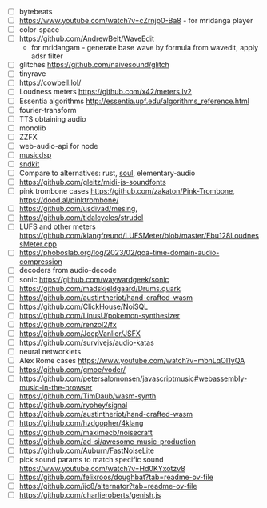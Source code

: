 
* [ ] bytebeats
* [ ] https://www.youtube.com/watch?v=cZrnjp0-Ba8 - for mridanga player
* [ ] color-space
* [ ] https://github.com/AndrewBelt/WaveEdit
  * for mridangam - generate base wave by formula from wavedit, apply adsr filter
* [ ] glitches https://github.com/naivesound/glitch
* [ ] tinyrave
* [ ] https://cowbell.lol/
* [ ] Loudness meters https://github.com/x42/meters.lv2
* [ ] Essentia algorithms http://essentia.upf.edu/algorithms_reference.html
* [ ] fourier-transform
* [ ] TTS obtaining audio
* [ ] monolib
* [ ] ZZFX
* [ ] web-audio-api for node
* [ ] [musicdsp](https://github.com/bdejong/musicdsp/tree/master/source)
* [ ] [sndkit](https://github.com/paulbatchelor/sndkit)
* [ ] Compare to alternatives: rust, [soul](https://soul.dev/), elementary-audio
* [ ] https://github.com/gleitz/midi-js-soundfonts
* [ ] pink trombone cases https://github.com/zakaton/Pink-Trombone, https://dood.al/pinktrombone/
* [ ] https://github.com/usdivad/mesing,
* [ ] https://github.com/tidalcycles/strudel
* [ ] LUFS and other meters https://github.com/klangfreund/LUFSMeter/blob/master/Ebu128LoudnessMeter.cpp
* [ ] https://phoboslab.org/log/2023/02/qoa-time-domain-audio-compression
* [ ] decoders from audio-decode
* [ ] sonic https://github.com/waywardgeek/sonic
* [ ] https://github.com/madskjeldgaard/Drums.quark
* [ ] https://github.com/austintheriot/hand-crafted-wasm
* [ ] https://github.com/ClickHouse/NoiSQL
* [ ] https://github.com/LinusU/pokemon-synthesizer
* [ ] https://github.com/renzol2/fx
* [ ] https://github.com/JoepVanlier/JSFX
* [ ] https://github.com/survivejs/audio-katas
* [ ] neural networklets
* [ ] Alex Rome cases https://www.youtube.com/watch?v=mbnLqOI1yQA
* [ ] https://github.com/gmoe/voder/
* [ ] https://github.com/petersalomonsen/javascriptmusic#webassembly-music-in-the-browser
* [ ] https://github.com/TimDaub/wasm-synth
* [ ] https://github.com/ryohey/signal
* [ ] https://github.com/austintheriot/hand-crafted-wasm
* [ ] https://github.com/hzdgopher/4klang
* [ ] https://github.com/maximecb/noisecraft
* [ ] https://github.com/ad-si/awesome-music-production
* [ ] https://github.com/Auburn/FastNoiseLite
* [ ] pick sound params to match specific sound https://www.youtube.com/watch?v=Hd0KYxotzv8
* [ ] https://github.com/felixroos/doughbat?tab=readme-ov-file
* [ ] https://github.com/ijc8/alternator?tab=readme-ov-file
* [ ] https://github.com/charlieroberts/genish.js
